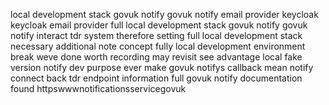 local development stack govuk notify govuk notify email provider keycloak keycloak email provider full local development stack govuk notify govuk notify interact tdr system therefore setting full local development stack necessary additional note concept fully local development environment break weve done worth recording may revisit see advantage local fake version notify dev purpose ever make govuk notifys callback mean notify connect back tdr endpoint information full govuk notify documentation found httpswwwnotificationsservicegovuk
